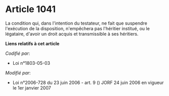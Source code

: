 # Article 1041

La condition qui, dans l'intention du testateur, ne fait que suspendre l'exécution de la disposition, n'empêchera pas
l'héritier institué, ou le légataire, d'avoir un droit acquis et transmissible à ses héritiers.

**Liens relatifs à cet article**

_Codifié par_:

  - Loi n°1803-05-03

_Modifié par_:

  - Loi n°2006-728 du 23 juin 2006 - art. 9 () JORF 24 juin 2006 en vigueur le 1er janvier 2007
